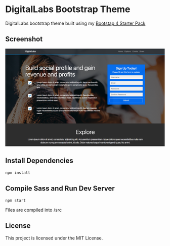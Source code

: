 # DigitalLabs Bootstrap Theme
DigitalLabs bootstrap theme built using my [Bootstap 4 Starter Pack](https://github.com/ReggEvans/bootstrap4-starter)

## Screenshot
![DigitalLabs Screenshot](./src/img/screenshot.png)

## Install Dependencies
```
npm install
```

## Compile Sass and Run Dev Server
```
npm start
```

Files are compiled into /src

## License
This project is licensed under the MIT License.
